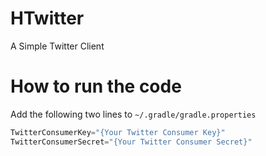 # HTwitter
A Simple Twitter Client

# How to run the code
Add the following two lines to `~/.gradle/gradle.properties`
```javascript
TwitterConsumerKey="{Your Twitter Consumer Key}"
TwitterConsumerSecret="{Your Twitter Consumer Secret}"
```
